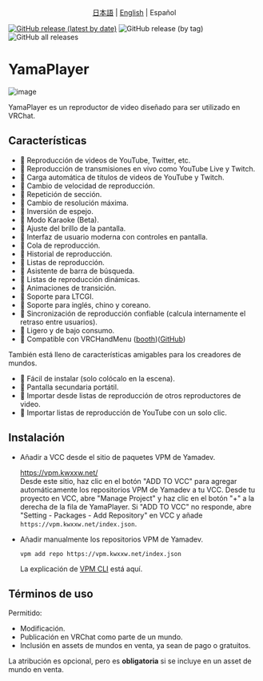 <center>

[日本語](README.md) | [English](README-en.md) | Español

</center>


[![GitHub release (latest by date)](https://img.shields.io/github/v/release/koorimizuw/YamaPlayer?label=release)](https://github.com/koorimizuw/YamaPlayer/releases)
![GitHub release (by tag)](https://img.shields.io/github/downloads/koorimizuw/YamaPlayer/latest/total)
![GitHub all releases](https://img.shields.io/github/downloads/koorimizuw/YamaPlayer/total?label=total%20downloads)

# YamaPlayer

![image](https://github.com/user-attachments/assets/fc345e20-8c4d-4218-b7f5-f5efe5d055a0)

YamaPlayer es un reproductor de video diseñado para ser utilizado en VRChat.

## Características

- 🌟 Reproducción de videos de YouTube, Twitter, etc.
- 🌟 Reproducción de transmisiones en vivo como YouTube Live y Twitch.
- 🌟 Carga automática de títulos de videos de YouTube y Twitch.
- 🌟 Cambio de velocidad de reproducción.
- 🌟 Repetición de sección.
- 🌟 Cambio de resolución máxima.
- 🌟 Inversión de espejo.
- 🌟 Modo Karaoke (Beta).
- 🌟 Ajuste del brillo de la pantalla.
- 🌟 Interfaz de usuario moderna con controles en pantalla.
- 🌟 Cola de reproducción.
- 🌟 Historial de reproducción.
- 🌟 Listas de reproducción.
- 🌟 Asistente de barra de búsqueda.
- 🌟 Listas de reproducción dinámicas.
- 🌟 Animaciones de transición.
- 🌟 Soporte para LTCGI.
- 🌟 Soporte para inglés, chino y coreano.
- 🌟 Sincronización de reproducción confiable (calcula internamente el retraso entre usuarios).
- 🌟 Ligero y de bajo consumo.
- 🌟 Compatible con VRCHandMenu ([booth](https://yamadev.booth.pm/items/4201369))([GitHub](https://github.com/koorimizuw/VRCHandMenu))

También está lleno de características amigables para los creadores de mundos.
- 🌟 Fácil de instalar (solo colócalo en la escena).
- 🌟 Pantalla secundaria portátil.
- 🌟 Importar desde listas de reproducción de otros reproductores de video.
- 🌟 Importar listas de reproducción de YouTube con un solo clic.

## Instalación
- Añadir a VCC desde el sitio de paquetes VPM de Yamadev.

    https://vpm.kwxxw.net/  
    Desde este sitio, haz clic en el botón "ADD TO VCC" para agregar automáticamente los repositorios VPM de Yamadev a tu VCC.
    Desde tu proyecto en VCC, abre "Manage Project" y haz clic en el botón "+" a la derecha de la fila de YamaPlayer.
    Si "ADD TO VCC" no responde, abre "Setting - Packages - Add Repository" en VCC y añade ```https://vpm.kwxxw.net/index.json```.
- Añadir manualmente los repositorios VPM de Yamadev.
    
    ```
    vpm add repo https://vpm.kwxxw.net/index.json
    ```
    La explicación de [VPM CLI](https://vcc.docs.vrchat.com/vpm/cli/) está aquí.

## Términos de uso
Permitido:

- Modificación.
- Publicación en VRChat como parte de un mundo.
- Inclusión en assets de mundos en venta, ya sean de pago o gratuitos.

La atribución es opcional, pero es **obligatoria** si se incluye en un asset de mundo en venta.